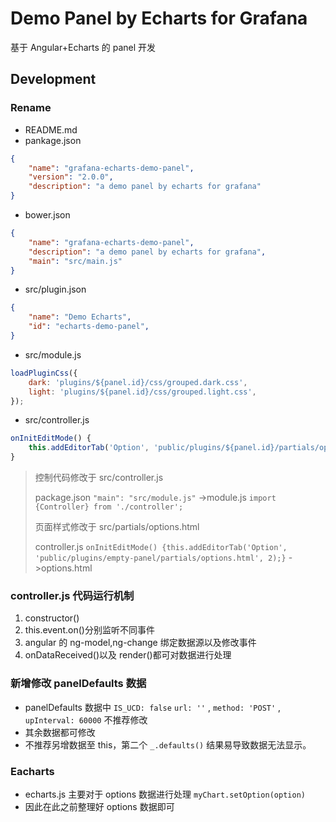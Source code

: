 # Demo Panel by Echarts for Grafana

基于 Angular+Echarts 的 panel 开发

## Development

### Rename

* README.md
* pankage.json

``` json
{
    "name": "grafana-echarts-demo-panel",
    "version": "2.0.0",
    "description": "a demo panel by echarts for grafana"
}
```

* bower.json 

``` json
{
    "name": "grafana-echarts-demo-panel",
    "description": "a demo panel by echarts for grafana",
    "main": "src/main.js"
}
```

* src/plugin.json

``` json
{
    "name": "Demo Echarts",
    "id": "echarts-demo-panel",
}
```

* src/module.js 

``` js
loadPluginCss({
    dark: 'plugins/${panel.id}/css/grouped.dark.css',
    light: 'plugins/${panel.id}/css/grouped.light.css',
});
```

* src/controller.js 

``` js
onInitEditMode() {
    this.addEditorTab('Option', 'public/plugins/${panel.id}/partials/options.html', 2);
}
```

> 控制代码修改于 src/controller.js
>  
> package.json `"main": "src/module.js"` ->module.js `import {Controller} from './controller';` 
>  
> 页面样式修改于 src/partials/options.html
>  
> controller.js `onInitEditMode() {this.addEditorTab('Option', 'public/plugins/empty-panel/partials/options.html', 2);}` ->options.html

### controller.js 代码运行机制

1. constructor()
2. this.event.on()分别监听不同事件
3. angular 的 ng-model,ng-change 绑定数据源以及修改事件
4. onDataReceived()以及 render()都可对数据进行处理

### 新增修改 panelDefaults 数据

* panelDefaults 数据中 `IS_UCD: false`  `url: ''` , `method: 'POST'` , `upInterval: 60000` 不推荐修改
* 其余数据都可修改
* 不推荐另增数据至 this，第二个 `_.defaults()` 结果易导致数据无法显示。

### Eacharts

* echarts.js 主要对于 options 数据进行处理 `myChart.setOption(option)` 
* 因此在此之前整理好 options 数据即可
